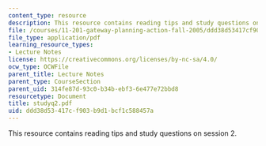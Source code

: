 ```yaml
---
content_type: resource
description: This resource contains reading tips and study questions on session 2.
file: /courses/11-201-gateway-planning-action-fall-2005/ddd38d53417cf903b9d1bcf1c588457a_studyq2.pdf
file_type: application/pdf
learning_resource_types:
- Lecture Notes
license: https://creativecommons.org/licenses/by-nc-sa/4.0/
ocw_type: OCWFile
parent_title: Lecture Notes
parent_type: CourseSection
parent_uid: 314fe87d-93c0-b34b-ebf3-6e477e72bbd8
resourcetype: Document
title: studyq2.pdf
uid: ddd38d53-417c-f903-b9d1-bcf1c588457a
---
```

This resource contains reading tips and study questions on session 2.